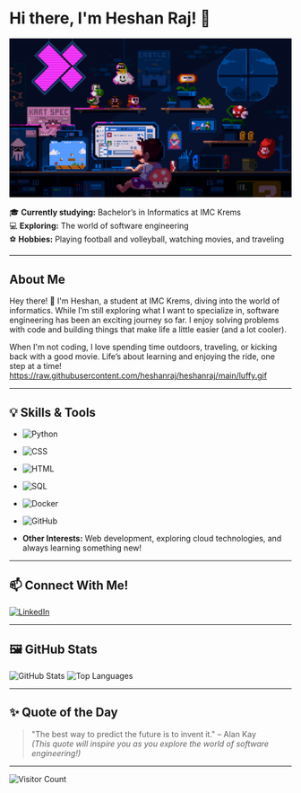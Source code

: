 # Hi there, I'm Heshan Raj! 👋
![Retro Gaming Vibes](https://raw.githubusercontent.com/heshanraj/heshanraj/main/mario.gif)




🎓 **Currently studying:** Bachelor’s in Informatics at IMC Krems  
💻 **Exploring:** The world of software engineering  
⚽ **Hobbies:** Playing football and volleyball, watching movies, and traveling  

---

## About Me

Hey there! 👋 I'm Heshan, a student at IMC Krems, diving into the world of informatics. While I’m still exploring what I want to specialize in, software engineering has been an exciting journey so far. I enjoy solving problems with code and building things that make life a little easier (and a lot cooler).

When I'm not coding, I love spending time outdoors, traveling, or kicking back with a good movie. Life’s about learning and enjoying the ride, one step at a time!  https://raw.githubusercontent.com/heshanraj/heshanraj/main/luffy.gif


---

## 💡 Skills & Tools
- ![Python](https://img.shields.io/badge/-Python-3776AB?style=flat-square&logo=python&logoColor=white)
- ![CSS](https://img.shields.io/badge/-CSS3-1572B6?style=flat-square&logo=css3&logoColor=white)
- ![HTML](https://img.shields.io/badge/-HTML5-E34F26?style=flat-square&logo=html5&logoColor=white)
- ![SQL](https://img.shields.io/badge/-SQL-003B57?style=flat-square&logo=sqlite&logoColor=white)
- ![Docker](https://img.shields.io/badge/-Docker-2496ED?style=flat-square&logo=docker&logoColor=white)
- ![GitHub](https://img.shields.io/badge/-GitHub-181717?style=flat-square&logo=github&logoColor=white)

- **Other Interests:** Web development, exploring cloud technologies, and always learning something new!

---

## 📫 Connect With Me!
[![LinkedIn](https://img.shields.io/badge/-LinkedIn-blue?style=flat-square&logo=linkedin)](https://www.linkedin.com/in/heshanraj/)


---

## 🖼️ GitHub Stats
![GitHub Stats](https://github-readme-stats.vercel.app/api?username=HeshanRaj&show_icons=true&theme=tokyonight)
![Top Languages](https://github-readme-stats.vercel.app/api/top-langs/?username=HeshanRaj&layout=compact&theme=tokyonight)

---

## ✨ Quote of the Day
> "The best way to predict the future is to invent it." – Alan Kay  
*(This quote will inspire you as you explore the world of software engineering!)*

---

![Visitor Count](https://komarev.com/ghpvc/?username=HeshanRaj&color=brightgreen)

